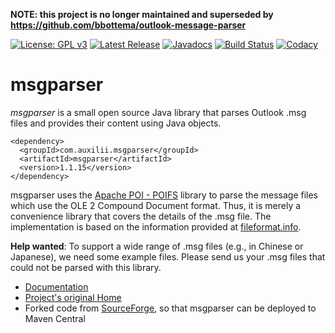 **NOTE: this project is no longer maintained and superseded by https://github.com/bbottema/outlook-message-parser**

[![License: GPL v3](https://img.shields.io/badge/License-GPL%20v3-blue.svg)](LICENSE) [![Latest Release](https://img.shields.io/maven-central/v/com.auxilii.msgparser/msgparser.svg?style=flat)](http://search.maven.org/#search%7Cga%7C1%7Cg%3A%22com.auxilii.msgparser%22%20AND%20a%3A%22msgparser%22) [![Javadocs](http://www.javadoc.io/badge/com.auxilii.msgparser/msgparser.svg)](http://www.javadoc.io/doc/com.auxilii.msgparser/msgparser) [![Build Status](https://img.shields.io/travis/bbottema/msgparser.svg?style=flat)](https://travis-ci.org/bbottema/msgparser) [![Codacy](https://img.shields.io/codacy/f06332da7f0d4e70a4e53ca6d1df0cc5.svg?style=flat)](https://www.codacy.com/app/b-bottema/msgparser)

# msgparser
*msgparser* is a small open source Java library that parses Outlook .msg files and provides their content using Java objects.

```
<dependency>
  <groupId>com.auxilii.msgparser</groupId>
  <artifactId>msgparser</artifactId>
  <version>1.1.15</version>
</dependency>
```

msgparser uses the [Apache POI - POIFS](http://poi.apache.org/poifs/) library to parse the message files which use the OLE 2 Compound Document format. Thus, it is merely a convenience library that covers the details of the .msg file. The implementation is based on the information provided at [fileformat.info](http://www.fileformat.info/format/outlookmsg/). 

**Help wanted**: To support a wide range of .msg files (e.g., in Chinese or Japanese), we need some example files. Please send us your .msg files that could not be parsed with this library.

 * [Documentation](https://github.com/bbottema/msgparser/wiki)
 * [Project's original Home](http://auxilii.com/msgparser/)
 * Forked code from [SourceForge](https://sourceforge.net/projects/msgparser), so that msgparser can be deployed to Maven Central
